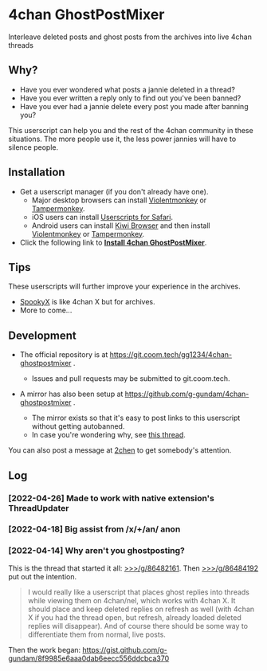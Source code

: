 # 4chan GhostPostMixer

Interleave deleted posts and ghost posts from the archives into live 4chan threads

## Why?

- Have you ever wondered what posts a jannie deleted in a thread?
- Have you ever written a reply only to find out you've been banned?
- Have you ever had a jannie delete every post you made after banning you?

This userscript can help you and the rest of the 4chan community in these situations.  The more people use it, the less power jannies will have to silence people.

## Installation

- Get a userscript manager (if you don't already have one).
  + Major desktop browsers can install [Violentmonkey](https://violentmonkey.github.io/) or [Tampermonkey](https://www.tampermonkey.net/).
  + iOS users can install [Userscripts for Safari](https://apps.apple.com/us/app/userscripts/id1463298887).
  + Android users can install [Kiwi Browser](https://kiwibrowser.com/) and then install [Violentmonkey](https://violentmonkey.github.io/) or [Tampermonkey](https://www.tampermonkey.net/).
- Click the following link to **[Install 4chan GhostPostMixer](https://git.coom.tech/gg1234/4chan-ghostpostmixer/raw/branch/master/4chan-ghostpostmixer.user.js)**.

## Tips

These userscripts will further improve your experience in the archives.

- [SpookyX](https://github.com/Fiddlekins/SpookyX) is like 4chan X but for archives.
- More to come...

## Development

- The official repository is at https://git.coom.tech/gg1234/4chan-ghostpostmixer .
  + Issues and pull requests may be submitted to git.coom.tech.
- A mirror has also been setup at https://github.com/g-gundam/4chan-ghostpostmixer .

  + The mirror exists so that it's easy to post links to this userscript without getting autobanned.
  + In case you're wondering why, see [this thread](https://endchan.net/cumg/res/69.html).
  
You can also post a message at [2chen](https://2chen.moe/tech/1353679) to get somebody's attention.



## Log

### [2022-04-26] Made to work with native extension's ThreadUpdater

### [2022-04-18] Big assist from /x/+/an/ anon

### [2022-04-14] Why aren't you ghostposting?

This is the thread that started it all:  [>>>/g/86482161](https://desuarchive.org/g/thread/86482161/).  Then [>>>/g/86484192](https://desuarchive.org/g/thread/86482161/#q86484192) put out the intention.

> I would really like a userscript that places ghost replies into threads while viewing them on 4chan/nel, which works with 4chan X. It should place and keep deleted replies on refresh as well (with 4chan X if you had the thread open, but refresh, already loaded deleted replies will disappear). And of course there should be some way to differentiate them from normal, live posts.

Then the work began:  https://gist.github.com/g-gundam/8f9985e6aaa0dab6eecc556ddcbca370
